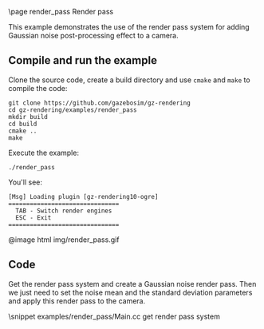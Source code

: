 \page render_pass Render pass

This example demonstrates the use of the render pass system for adding Gaussian noise post-processing effect to a camera.

## Compile and run the example

Clone the source code, create a build directory and use `cmake` and `make` to compile the code:

```{.sh}
git clone https://github.com/gazebosim/gz-rendering
cd gz-rendering/examples/render_pass
mkdir build
cd build
cmake ..
make
```
Execute the example:

```{.sh}
./render_pass
```

You'll see:

```{.sh}
[Msg] Loading plugin [gz-rendering10-ogre]
===============================
  TAB - Switch render engines
  ESC - Exit
===============================
```

@image html img/render_pass.gif

## Code

Get the render pass system and create a Gaussian noise render pass. Then we just need to set the noise mean and the standard deviation parameters and apply this render pass to the camera.

\snippet examples/render_pass/Main.cc get render pass system
